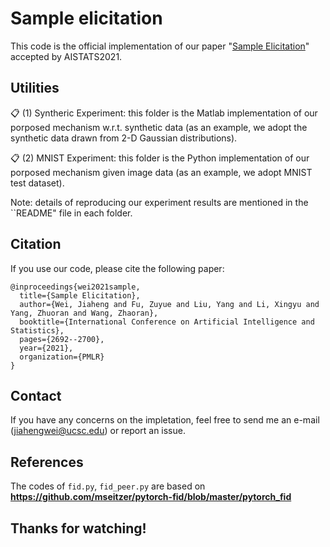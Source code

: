 # Sample elicitation

This code is the official implementation of our paper "[Sample Elicitation](https://arxiv.org/abs/1910.03155)" accepted by AISTATS2021.

## Utilities

📋 (1) Syntheric Experiment: this folder is the Matlab implementation of our porposed mechanism w.r.t. synthetic data (as an example, we adopt the synthetic data drawn from 2-D Gaussian distributions).

📋 (2) MNIST Experiment: this folder is the Python implementation of our porposed mechanism given image data (as an example, we adopt MNIST test dataset).

Note: details of reproducing our experiment results are mentioned in the ``README" file in each folder.

## Citation

If you use our code, please cite the following paper:

```
@inproceedings{wei2021sample,
  title={Sample Elicitation},
  author={Wei, Jiaheng and Fu, Zuyue and Liu, Yang and Li, Xingyu and Yang, Zhuoran and Wang, Zhaoran},
  booktitle={International Conference on Artificial Intelligence and Statistics},
  pages={2692--2700},
  year={2021},
  organization={PMLR}
}
```


## Contact

If you have any concerns on the impletation, feel free to send me an e-mail (jiahengwei@ucsc.edu) or report an issue.


## References

The codes of  `fid.py`,  `fid_peer.py` are based on **https://github.com/mseitzer/pytorch-fid/blob/master/pytorch_fid**



## Thanks for watching!
